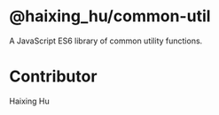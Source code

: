 # @haixing_hu/common-util

A JavaScript ES6 library of common utility functions.

Contributor
======

Haixing Hu
